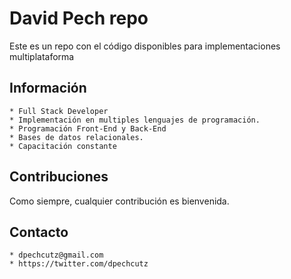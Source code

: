 # David Pech repo

Este es un repo con el código disponibles para implementaciones multiplataforma

## Información

    * Full Stack Developer
    * Implementación en multiples lenguajes de programación.
    * Programación Front-End y Back-End
    * Bases de datos relacionales.
    * Capacitación constante

## Contribuciones

Como siempre, cualquier contribución es bienvenida.

## Contacto
    * dpechcutz@gmail.com
    * https://twitter.com/dpechcutz

